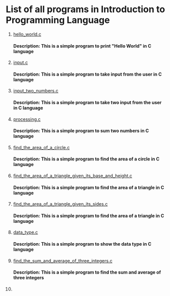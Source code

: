 # List of all programs in Introduction to Programming Language

1. [hello_world.c](https://github.com/mdrahulhasanridoy/Code-With-Ridoy/blob/fad04ba0e145d7846c6b8e0a0266216f0f7097ff/Introduction%20to%20Programming%20Language/hello_world.c)
    #### Description: This is a simple program to print "Hello World" in C language
2. [input.c](https://github.com/mdrahulhasanridoy/Code-With-Ridoy/blob/fad04ba0e145d7846c6b8e0a0266216f0f7097ff/Introduction%20to%20Programming%20Language/input.c)
    #### Description: This is a simple program to take input from the user in C language
3. [input_two_numbers.c](https://github.com/mdrahulhasanridoy/Code-With-Ridoy/blob/fad04ba0e145d7846c6b8e0a0266216f0f7097ff/Introduction%20to%20Programming%20Language/input_two_numbers.c)
    #### Description: This is a simple program to take two input from the user in C language
4. [processing.c](https://github.com/mdrahulhasanridoy/Code-With-Ridoy/blob/fad04ba0e145d7846c6b8e0a0266216f0f7097ff/Introduction%20to%20Programming%20Language/processing.c)
    #### Description: This is a simple program to sum two numbers in C language
5.  [find_the_area_of_a_circle.c](https://github.com/mdrahulhasanridoy/Code-With-Ridoy/blob/fad04ba0e145d7846c6b8e0a0266216f0f7097ff/Introduction%20to%20Programming%20Language/find_the_area_of_a_circle.c)
    #### Description: This is a simple program to find the area of a circle in C language

6. [find_the_area_of_a_triangle_given_its_base_and_height.c](https://github.com/mdrahulhasanridoy/Code-With-Ridoy/blob/fad04ba0e145d7846c6b8e0a0266216f0f7097ff/Introduction%20to%20Programming%20Language/find_the_area_of_a_triangle_given_its_base_and_height.c)
    #### Description: This is a simple program to find the area of a triangle in C language

7. [find_the_area_of_a_triangle_given_its_sides.c](https://github.com/mdrahulhasanridoy/Code-With-Ridoy/blob/fad04ba0e145d7846c6b8e0a0266216f0f7097ff/Introduction%20to%20Programming%20Language/find_the_area_of_a_triangle_given_its_sides.c)
    #### Description: This is a simple program to find the area of a triangle in C language

8. [data_type.c]()

    #### Description: This is a simple program to show the data type in C language

9. [find_the_sum_and_average_of_three_integers.c]()
    #### Description: This is a simple program to find the sum and average of three integers

10. 